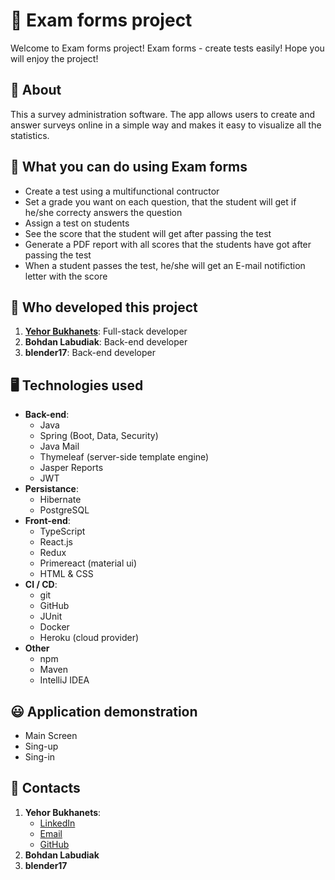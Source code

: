 # 🔬 Exam forms project
Welcome to Exam forms project! Exam forms - create tests easily! Hope you will enjoy the project!

## 🔎 About 
This a survey administration software. The app allows users to create and answer surveys online in a simple way and makes it easy to visualize all the statistics. 

## 🚀 What you can do using Exam forms
- Create a test using a multifunctional contructor
- Set a grade you want on each question, that the student will get if he/she correcty answers the question
- Assign a test on students
- See the score that the student will get after passing the test
- Generate a PDF report with all scores that the students have got after passing the test
- When a student passes the test, he/she will get an E-mail notifiction letter with the score

## 🧑 Who developed this project
1. [**Yehor Bukhanets**](https://www.linkedin.com/in/yehor-bukhanets-b4421b217/): Full-stack developer
2. **Bohdan Labudiak**: Back-end developer
3. **blender17**: Back-end developer

## 🖥️ Technologies used
- **Back-end**: 
  - Java
  - Spring (Boot, Data, Security)
  - Java Mail 
  - Thymeleaf (server-side template engine)
  - Jasper Reports
  - JWT
- **Persistance**:
  - Hibernate
  - PostgreSQL
- **Front-end**:
  - TypeScript  
  - React.js
  - Redux
  - Primereact (material ui)
  - HTML & CSS
- **CI / CD**:
  - git 
  - GitHub
  - JUnit
  - Docker
  - Heroku (cloud provider)
- **Other**
  - npm
  - Maven
  - IntelliJ IDEA

## 😃 Application demonstration
- Main Screen
- Sing-up
- Sing-in

## 📨 Contacts
1. **Yehor Bukhanets**:
    + [LinkedIn](https://www.linkedin.com/in/yehor-bukhanets-b4421b217/)
    + [Email](mailto:yehor.bukhanets@gmail.com)
    + [GitHub](https://github.com/Gurmigou)
2. **Bohdan Labudiak**
3. **blender17**
